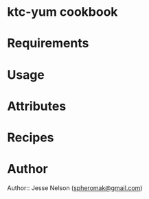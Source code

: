 # ktc-yum cookbook

# Requirements

# Usage

# Attributes

# Recipes

# Author

Author:: Jesse Nelson (<spheromak@gmail.com>)
